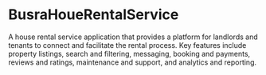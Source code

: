 # BusraHoueRentalService
A house rental service application that provides a platform for landlords and tenants to connect and facilitate the rental process. Key features include property listings, search and filtering, messaging, booking and payments, reviews and ratings, maintenance and support, and analytics and reporting. 
